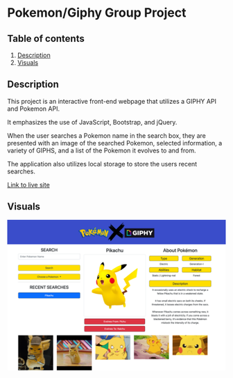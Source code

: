 # Pokemon/Giphy Group Project

## Table of contents
1. [Description](#description)
2. [Visuals](#visuals)

## Description
This project is an interactive front-end webpage that utilizes a GIPHY API and Pokemon API.

It emphasizes the use of JavaScript, Bootstrap, and jQuery.

When the user searches a Pokemon name in the search box, they are presented with an image of the searched Pokemon, selected information, a variety of GIPHS, and a list of the Pokemon it evolves to and from.  

The application also utilizes local storage to store the users recent searches. 

[Link to live site](https://bbelk.github.io/pokemon-giphy-group-project/) 

## Visuals
![Alt text](./assets/Pokemon-Giphy%20(1).png "Website Screenshot")